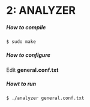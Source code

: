 # 2: ANALYZER

##### How to compile

```shell
$ sudo make
```

##### How to configure

Edit **general.conf.txt**

##### Howt to run

```shell
$ ./analyzer general.conf.txt
```